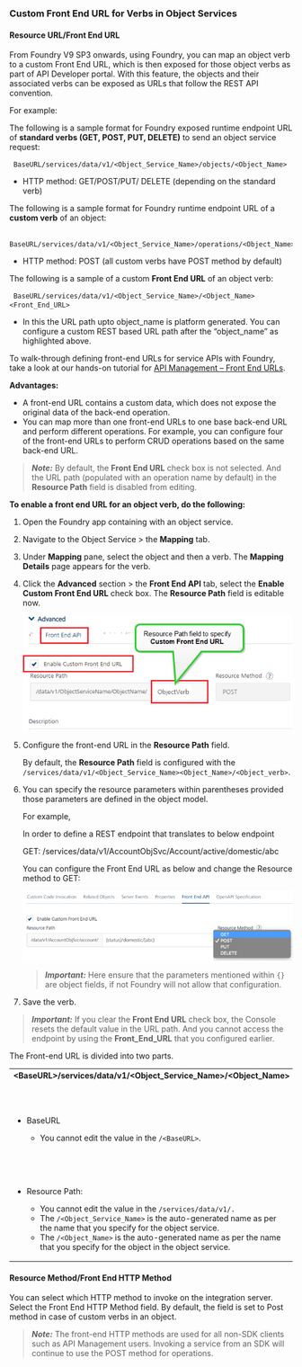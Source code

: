 ﻿### Custom Front End URL for Verbs in Object Services

#### Resource URL/Front End URL

From Foundry V9 SP3 onwards, using Foundry, you can map an object verb to a custom Front End URL, which is then exposed for those object verbs as part of API Developer portal. With this feature, the objects and their associated verbs can be exposed as URLs that follow the REST API convention.

For example:

The following is a sample format for Foundry exposed runtime endpoint URL of **standard verbs (GET, POST, PUT, DELETE)** to send an object service request:


```
 BaseURL/services/data/v1/<Object_Service_Name>/objects/<Object_Name>
```

*   HTTP method: GET/POST/PUT/ DELETE (depending on the standard verb)


The following is a sample format for Foundry runtime endpoint URL of a **custom verb** of an object:


```
 BaseURL/services/data/v1/<Object_Service_Name>/operations/<Object_Name>/<CustomVerbName>
```

*   HTTP method: POST (all custom verbs have POST method by default)




The following is a sample of a custom **Front End URL** of an object verb:


```
 BaseURL/services/data/v1/<Object_Service_Name>/<Object_Name><Front_End_URL>  

```

*   In this the URL path upto object_name is platform generated. You can configure a custom REST based URL path after the “object_name” as highlighted above.



To walk-through defining front-end URLs for service APIs with Foundry, take a look at our hands-on tutorial for [API Management – Front End URLs](https://www.youtube.com/watch?v=jSpnInWJyv0&feature=youtu.be).


**Advantages:**

*   A front-end URL contains a custom data, which does not expose the original data of the back-end operation.
*   You can map more than one front-end URLs to one base back-end URL and perform different operations. For example, you can configure four of the front-end URLs to perform CRUD operations based on the same back-end URL.

> ***Note:*** By default, the **Front End URL** check box is not selected. And the URL path (populated with an operation name by default) in the **Resource Path** field is disabled from editing.

**To enable a front end URL for an object verb, do the following:**

1.  Open the Foundry app containing with an object service.
2.  Navigate to the Object Service > the **Mapping** tab.
3.  Under **Mapping** pane, select the object and then a verb. The **Mapping Details** page appears for the verb.
4.  Click the **Advanced** section > the **Front End API** tab, select the **Enable Custom Front End URL** check box. The **Resource Path** field is editable now.
    
    ![](Resources/Images/frontendURLObjects.png)
    
5.  Configure the front-end URL in the **Resource Path** field.
    
    By default, the **Resource Path** field is configured with the `/services/data/v1/<Object_Service_Name><Object_Name>/<Object_verb>`.
    
6.  You can specify the resource parameters within parentheses provided those parameters are defined in the object model.
    
    For example,
    
    In order to define a REST endpoint that translates to below endpoint
    
    GET: /services/data/v1/AccountObjSvc/Account/active/domestic/abc
    
    You can configure the Front End URL as below and change the Resource method to GET:
    
    ![](Resources/Images/FrontEndURLObjects1.png)
    
    > ***Important:*** Here ensure that the parameters mentioned within `{}` are object fields, if not Foundry will not allow that configuration.

7. Save the verb.
    
<!-- 7.  Configure `request input parameters` in curly braces ( { } ) to the **Front_End_URL**, if required.
    
    For example:
    
```
 /services/data/v1/<Object_Service_Name>/<Object_Name>/<Front_End_URL>
```
    
    A `Front_End_URL` can be any `/<configured URL``>` and also include  `/{Request_Input_param}` as part the of the configured Front End URL.
    
8.  Save the verb. -->

> ***Important:*** If you clear the **Front End URL** check box, the Console resets the default value in the URL path. And you cannot access the endpoint by using the **Front_End_URL** that you configured earlier.

The Front-end URL is divided into two parts.

<table>
<tr>
<th>&lt;BaseURL&gt;/services/data/v1/&lt;Object_Service_Name&gt;/&lt;Object_Name&gt;</th>
<th>&lt;Front_End_URL&gt;</th>
</tr>
<tr>
<td>
<ul><li>BaseURL</li>
<ul><li>You cannot edit the value in the <code>/&lt;BaseURL&gt;</code>.</li></ul>
</ul>
</td>
<td><ul><li>You can enter an appropriate resource path with path parameters for the front-end URL of the operation.</li></ul></td>
</tr>
<tr>
<td>
<ul><li>Resource Path:</li>
<ul><li>You cannot edit the value in the <code>/services/data/v1/.</code></li>
<li>The <code>/&lt;Object_Service_Name&gt;</code> is the auto-generated name as per the name that you specify for the object service.
</li>
<li>The <code>/&lt;Object_Name&gt;</code> is the auto-generated name as per the name that you specify for the object in the object service.
</li>
</ul>
</ul>
</td>
</tr>
</table>


 

#### Resource Method/Front End HTTP Method

You can select which HTTP method to invoke on the integration server. Select the Front End HTTP Method field. By default, the field is set to Post method in case of custom verbs in an object.

> ***Note:*** The front-end HTTP methods are used for all non-SDK clients such as API Management users. Invoking a service from an SDK will continue to use the POST method for operations.
